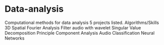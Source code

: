 # Data-analysis
Computational methods for data analysis
5 projects listed. Algorithms/Skills
3D Spatial Fourier Analysis
Filter audio with wavelet
Singular Value Decomposition
Principle Component Analysis
Audio Classification
Neural Networks
